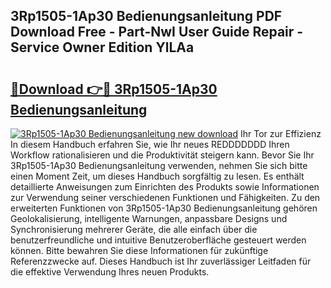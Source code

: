 ## 3Rp1505-1Ap30 Bedienungsanleitung PDF Download Free - Part-NwI User Guide Repair - Service Owner Edition YlLAa

# <h2><a href="http://df08kww.blite.top/?on=3Rp1505-1Ap30+Bedienungsanleitung">🔗Download 👉🔴 3Rp1505-1Ap30 Bedienungsanleitung</a></h2>

[![3Rp1505-1Ap30 Bedienungsanleitung new download](https://i.imgur.com/lujVjoI.png)](http://df08kww.blite.top/?on=3Rp1505-1Ap30+Bedienungsanleitung)
Ihr Tor zur Effizienz In diesem Handbuch erfahren Sie, wie Ihr neues REDDDDDDD Ihren Workflow rationalisieren und die Produktivität steigern kann. Bevor Sie Ihr 3Rp1505-1Ap30 Bedienungsanleitung verwenden, nehmen Sie sich bitte einen Moment Zeit, um dieses Handbuch sorgfältig zu lesen. Es enthält detaillierte Anweisungen zum Einrichten des Produkts sowie Informationen zur Verwendung seiner verschiedenen Funktionen und Fähigkeiten. Zu den erweiterten Funktionen von 3Rp1505-1Ap30 Bedienungsanleitung gehören Geolokalisierung, intelligente Warnungen, anpassbare Designs und Synchronisierung mehrerer Geräte, die alle einfach über die benutzerfreundliche und intuitive Benutzeroberfläche gesteuert werden können. Bitte bewahren Sie diese Informationen für zukünftige Referenzzwecke auf. Dieses Handbuch ist Ihr zuverlässiger Leitfaden für die effektive Verwendung Ihres neuen Produkts.
